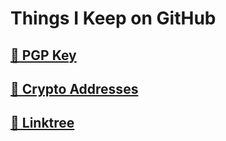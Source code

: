 # Things I Keep on GitHub

## [🔗 PGP Key](./pgp/)

## [🔗 Crypto Addresses](./crypto/)

## [🔗 Linktree](https://linktr.ee/ivystopia)
